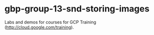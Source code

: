 # gbp-group-13-snd-storing-images
Labs and demos for courses for GCP Training (http://cloud.google.com/training).
